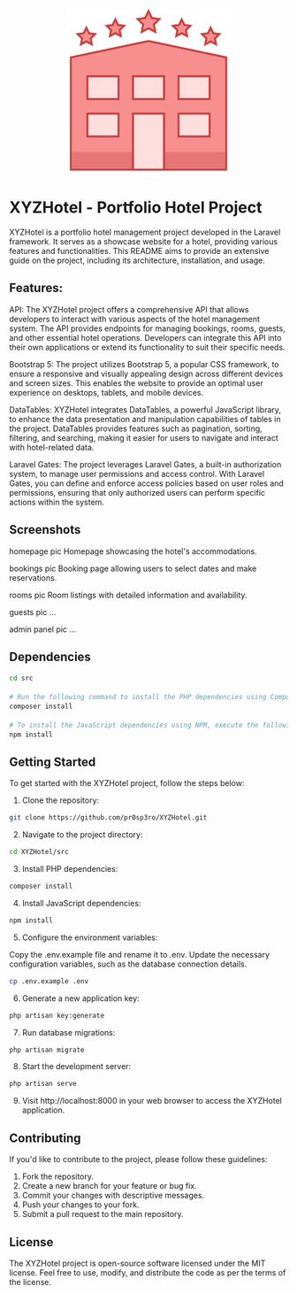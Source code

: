 <p align="center"><img src="/src/public/img/logo.png" width="300"></p>

# XYZHotel - Portfolio Hotel Project

<screenshot>

XYZHotel is a portfolio hotel management project developed in the Laravel framework. It serves as a showcase website for a hotel, providing various features and functionalities. This README aims to provide an extensive guide on the project, including its architecture, installation, and usage.

## Features:

API: The XYZHotel project offers a comprehensive API that allows developers to interact with various aspects of the hotel management system. The API provides endpoints for managing bookings, rooms, guests, and other essential hotel operations. Developers can integrate this API into their own applications or extend its functionality to suit their specific needs.

Bootstrap 5: The project utilizes Bootstrap 5, a popular CSS framework, to ensure a responsive and visually appealing design across different devices and screen sizes. This enables the website to provide an optimal user experience on desktops, tablets, and mobile devices.

DataTables: XYZHotel integrates DataTables, a powerful JavaScript library, to enhance the data presentation and manipulation capabilities of tables in the project. DataTables provides features such as pagination, sorting, filtering, and searching, making it easier for users to navigate and interact with hotel-related data.

Laravel Gates: The project leverages Laravel Gates, a built-in authorization system, to manage user permissions and access control. With Laravel Gates, you can define and enforce access policies based on user roles and permissions, ensuring that only authorized users can perform specific actions within the system.

## Screenshots

homepage pic
Homepage showcasing the hotel's accommodations.

bookings pic
Booking page allowing users to select dates and make reservations.

rooms pic
Room listings with detailed information and availability.

guests pic
...

admin panel pic
...

## Dependencies 

```bash
cd src

# Run the following command to install the PHP dependencies using Composer:
composer install

# To install the JavaScript dependencies using NPM, execute the following command:
npm install
```

## Getting Started

To get started with the XYZHotel project, follow the steps below:

1. Clone the repository:
```bash
git clone https://github.com/pr0sp3ro/XYZHotel.git
```

2. Navigate to the project directory:
```bash
cd XYZHotel/src
```

3. Install PHP dependencies:
```bash
composer install
```

4. Install JavaScript dependencies:
```bash
npm install
```

5. Configure the environment variables:

Copy the .env.example file and rename it to .env.
Update the necessary configuration variables, such as the database connection details.

```bash
cp .env.example .env
```

6. Generate a new application key:
```bash
php artisan key:generate
```

7. Run database migrations:
```bash
php artisan migrate
```

8. Start the development server:
```bash
php artisan serve
```

9. Visit http://localhost:8000 in your web browser to access the XYZHotel application.

## Contributing

If you'd like to contribute to the project, please follow these guidelines:

1. Fork the repository.
2. Create a new branch for your feature or bug fix.
3. Commit your changes with descriptive messages.
4. Push your changes to your fork.
5. Submit a pull request to the main repository.

## License

The XYZHotel project is open-source software licensed under the MIT license. Feel free to use, modify, and distribute the code as per the terms of the license.

